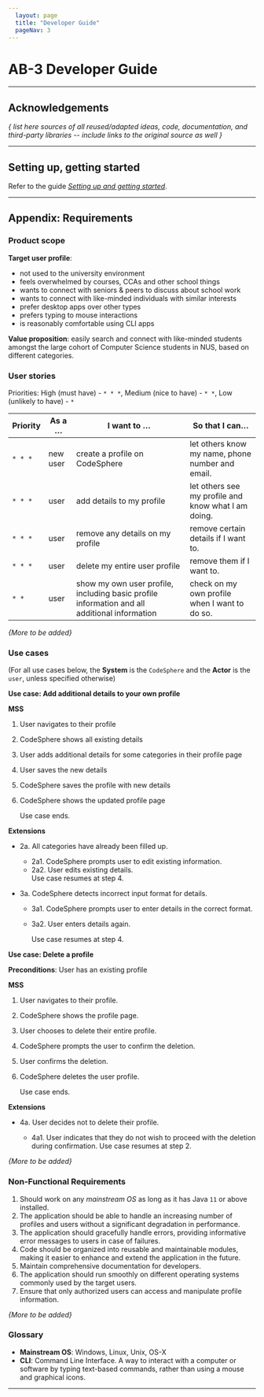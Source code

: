 ```yaml
---
  layout: page
  title: "Developer Guide"
  pageNav: 3
---
```


# AB-3 Developer Guide

<!-- * Table of Contents -->
<page-nav-print />

--------------------------------------------------------------------------------------------------------------------

## **Acknowledgements**

_{ list here sources of all reused/adapted ideas, code, documentation, and third-party libraries -- include links to the original source as well }_

--------------------------------------------------------------------------------------------------------------------

## **Setting up, getting started**

Refer to the guide [_Setting up and getting started_](SettingUp.md).

--------------------------------------------------------------------------------------------------------------------
## **Appendix: Requirements**

### Product scope

**Target user profile**:

* not used to the university environment
* feels overwhelmed by courses, CCAs and other school things
* wants to connect with seniors & peers to discuss about school work
* wants to connect with like-minded individuals with similar interests
* prefer desktop apps over other types
* prefers typing to mouse interactions
* is reasonably comfortable using CLI apps

**Value proposition**: easily search and connect with like-minded students amongst the large cohort of Computer Science students in NUS, based on different categories.


### User stories

Priorities: High (must have) - `* * *`, Medium (nice to have) - `* *`, Low (unlikely to have) - `*`

| Priority | As a …​                                    | I want to …​                     | So that I can…​                                                        |
| -------- | ------------------------------------------ | ------------------------------ | ---------------------------------------------------------------------- |
| `* * *`  | new user                                   | create a profile on CodeSphere          | let others know my name, phone number and email.                 |
| `* * *`  | user                                       | add details to my profile                |  let others see my profile and know what I am doing.                                                                      |
| `* * *`  | user                                       | remove any details on my profile                | remove certain details if I want to.                                  |
| `* * *`  | user                                       | delete my entire user profile          | remove them if I want to. |
| `* *`    | user                                       | show my own user profile, including basic profile information and all additional information   | check on my own profile when I want to do so.                |

*{More to be added}*

### Use cases

(For all use cases below, the **System** is the `CodeSphere` and the **Actor** is the `user`, unless specified otherwise)

**Use case: Add additional details to your own profile**

**MSS**

1.  User navigates to their profile
2.  CodeSphere shows all existing details
3.  User adds additional details for some categories in their profile page
4.  User saves the new details
5. CodeSphere saves the profile with new details
6. CodeSphere shows the updated profile page

    Use case ends.

**Extensions**

* 2a. All categories have already been filled up.

    * 2a1. CodeSphere prompts user to edit existing information.
    * 2a2. User edits existing details.</br> 
      Use case resumes at step 4.


* 3a. CodeSphere detects incorrect input format for details.

    * 3a1. CodeSphere prompts user to enter details in the correct format.
    * 3a2. User enters details again.

      Use case resumes at step 4.

**Use case:  Delete a profile**

**Preconditions**: User has an existing profile

**MSS**

1. User navigates to their profile.
2. CodeSphere shows the profile page.
3. User chooses to delete their entire profile.
4. CodeSphere prompts the user to confirm the deletion.
5. User confirms the deletion.
6. CodeSphere deletes the user profile.

   Use case ends.

**Extensions**

* 4a. User decides not to delete their profile.

    * 4a1.  User indicates that they do not wish to proceed with the deletion during confirmation.
      Use case resumes at step 2.

*{More to be added}*

### Non-Functional Requirements

1.  Should work on any _mainstream OS_ as long as it has Java `11` or above installed.
2.  The application should be able to handle an increasing number of profiles and users without a significant degradation in performance.
3.  The application should gracefully handle errors, providing informative error messages to users in case of failures.
4.  Code should be organized into reusable and maintainable modules, making it easier to enhance and extend the application in the future.
5.  Maintain comprehensive documentation for developers.
6.  The application should run smoothly on different operating systems commonly used by the target users.
7.  Ensure that only authorized users can access and manipulate profile information.

*{More to be added}*

### Glossary

* **Mainstream OS**: Windows, Linux, Unix, OS-X
* **CLI**: Command Line Interface. A way to interact with a computer or software by typing text-based commands, rather than using a mouse and graphical icons.

--------------------------------------------------------------------------------------------------------------------
